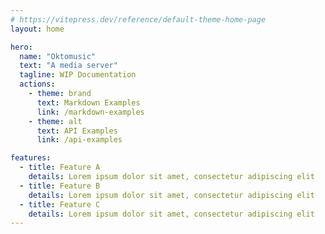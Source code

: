 ```yaml
---
# https://vitepress.dev/reference/default-theme-home-page
layout: home

hero:
  name: "Oktomusic"
  text: "A media server"
  tagline: WIP Documentation
  actions:
    - theme: brand
      text: Markdown Examples
      link: /markdown-examples
    - theme: alt
      text: API Examples
      link: /api-examples

features:
  - title: Feature A
    details: Lorem ipsum dolor sit amet, consectetur adipiscing elit
  - title: Feature B
    details: Lorem ipsum dolor sit amet, consectetur adipiscing elit
  - title: Feature C
    details: Lorem ipsum dolor sit amet, consectetur adipiscing elit
---
```

